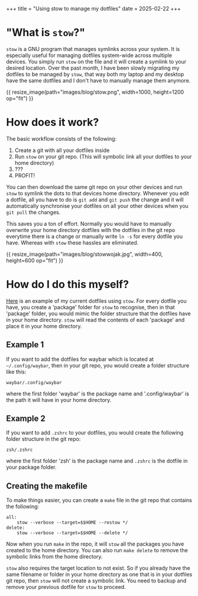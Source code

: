 +++
title = "Using stow to manage my dotfiles"
date = 2025-02-22
+++

# "What is `stow`?"
`stow` is a GNU program that manages symlinks across your system. It is especially useful for managing dotfiles system-wide across multiple devices. You simply run `stow` on the file and it will create a symlink to your desired location. Over the past month, I have been slowly migrating my dotfiles to be managed by `stow`, that way both my laptop and my desktop have the same dotfiles and I don't have to manually manage them anymore.

{{ resize_image(path="images/blog/stow.png", width=1000, height=1200 op="fit") }}

# How does it work?
The basic workflow consists of the following:
1. Create a git with all your dotfiles inside
2. Run `stow` on your git repo. (This will symbolic link all your dotfiles to your home directory)
3. ???
4. PROFIT!

You can then download the same git repo on your other devices and run `stow` to symlink the dots to that devices home directory. Whenever you edit a dotfile, all you have to do is `git add` and `git push` the change and it will automatically synchronise your dotfiles on all your other devices when you `git pull` the changes. 

This saves you a ton of effort. Normally you would have to manually overwrite your home directory dotfiles with the dotfiles in the git repo everytime there is a change or manually write `ln -s` for every dotfile you have. Whereas with `stow` these hassles are eliminated.

{{ resize_image(path="images/blog/stowwojak.jpg", width=400, height=600 op="fit") }}

# How do I do this myself?

[Here](https://github.com/Ay1tsMe/pywaldotfiles) is an example of my current dotfiles using `stow`. For every dotfile you have, you create a 'package' folder for `stow` to recognise, then in that 'package' folder, you would mimic the folder structure that the dotfiles have in your home directory. `stow` will read the contents of each 'package' and place it in your home directory.

## Example 1

If you want to add the dotfiles for waybar which is located at `~/.config/waybar`, then in your git repo, you would create a folder structure like this:
```
waybar/.config/waybar
```
where the first folder 'waybar' is the package name and '.config/waybar' is the path it will have in your home directory.

## Example 2

If you want to add `.zshrc` to your dotfiles, you would create the following folder structure in the git repo:
```
zsh/.zshrc
```
where the first folder 'zsh' is the package name and `.zshrc` is the dotfile in your package folder.

## Creating the makefile

To make things easier, you can create a `make` file in the git repo that contains the following:
```
all:
	stow --verbose --target=$$HOME --restow */
delete:
	stow --verbose --target=$$HOME --delete */
```

Now when you run `make` in the repo, it will `stow` all the packages you have created to the home directory. You can also run `make delete` to remove the symbolic links from the home directory. 

`stow` also requires the target location to not exist. So if you already have the same filename or folder in your home directory as one that is in your dotfiles git repo, then `stow` will not create a symbolic link. You need to backup and remove your previous dotfile for `stow` to proceed.


